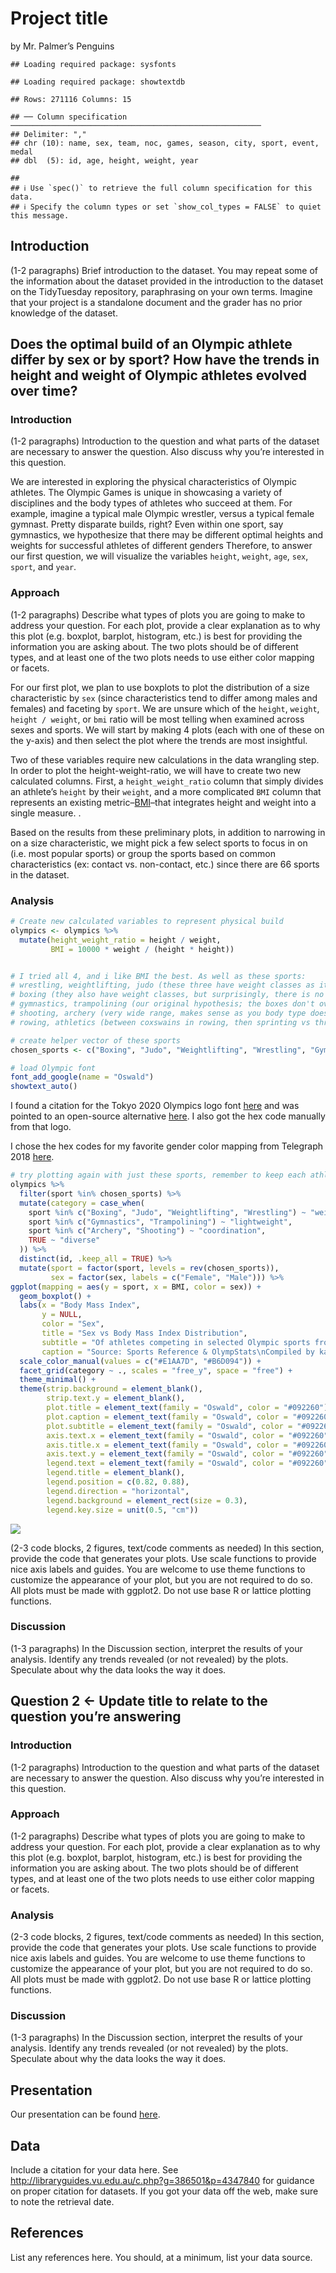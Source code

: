 Project title
================
by Mr. Palmer’s Penguins

    ## Loading required package: sysfonts

    ## Loading required package: showtextdb

    ## Rows: 271116 Columns: 15

    ## ── Column specification ────────────────────────────────────────────────────────
    ## Delimiter: ","
    ## chr (10): name, sex, team, noc, games, season, city, sport, event, medal
    ## dbl  (5): id, age, height, weight, year

    ## 
    ## ℹ Use `spec()` to retrieve the full column specification for this data.
    ## ℹ Specify the column types or set `show_col_types = FALSE` to quiet this message.

## Introduction

(1-2 paragraphs) Brief introduction to the dataset. You may repeat some
of the information about the dataset provided in the introduction to the
dataset on the TidyTuesday repository, paraphrasing on your own terms.
Imagine that your project is a standalone document and the grader has no
prior knowledge of the dataset.

## Does the optimal build of an Olympic athlete differ by sex or by sport? How have the trends in height and weight of Olympic athletes evolved over time?

### Introduction

(1-2 paragraphs) Introduction to the question and what parts of the
dataset are necessary to answer the question. Also discuss why you’re
interested in this question.

We are interested in exploring the physical characteristics of Olympic
athletes. The Olympic Games is unique in showcasing a variety of
disciplines and the body types of athletes who succeed at them. For
example, imagine a typical male Olympic wrestler, versus a typical
female gymnast. Pretty disparate builds, right? Even within one sport,
say gymnastics, we hypothesize that there may be different optimal
heights and weights for successful athletes of different genders
Therefore, to answer our first question, we will visualize the variables
`height`, `weight`, `age`, `sex`, `sport`, and `year`.

### Approach

(1-2 paragraphs) Describe what types of plots you are going to make to
address your question. For each plot, provide a clear explanation as to
why this plot (e.g. boxplot, barplot, histogram, etc.) is best for
providing the information you are asking about. The two plots should be
of different types, and at least one of the two plots needs to use
either color mapping or facets.

For our first plot, we plan to use boxplots to plot the distribution of
a size characteristic by `sex` (since characteristics tend to differ
among males and females) and faceting by `sport`. We are unsure which of
the `height`, `weight`, `height / weight`, or `bmi` ratio will be most
telling when examined across sexes and sports. We will start by making 4
plots (each with one of these on the y-axis) and then select the plot
where the trends are most insightful.

Two of these variables require new calculations in the data wrangling
step. In order to plot the height-weight-ratio, we will have to create
two new calculated columns. First, a `height_weight_ratio` column that
simply divides an athlete’s `height` by their `weight`, and a more
complicated `BMI` column that represents an existing
metric–[BMI](https://en.wikipedia.org/wiki/Body_mass_index)–that
integrates height and weight into a single measure. .

Based on the results from these preliminary plots, in addition to
narrowing in on a size characteristic, we might pick a few select sports
to focus in on (i.e. most popular sports) or group the sports based on
common characteristics (ex: contact vs. non-contact, etc.) since there
are 66 sports in the dataset.

### Analysis

``` r
# Create new calculated variables to represent physical build
olympics <- olympics %>%
  mutate(height_weight_ratio = height / weight,
         BMI = 10000 * weight / (height * height))


# I tried all 4, and i like BMI the best. As well as these sports:
# wrestling, weightlifting, judo (these three have weight classes as it's very apparent in the spread)
# boxing (they also have weight classes, but surprisingly, there is no difference? what?)
# gymnastics, trampolining (our original hypothesis; the boxes don't overlap! also the lower range of the female being like 12 makes me sad), 
# shooting, archery (very wide range, makes sense as you body type doesn't really matter as much as a steady hand. shooting showing more disparity than archery, as well)
# rowing, athletics (between coxswains in rowing, then sprinting vs throwing in althetics, no surprise that these are the top variables!)

# create helper vector of these sports
chosen_sports <- c("Boxing", "Judo", "Weightlifting", "Wrestling", "Gymnastics", "Trampolining", "Archery", "Shooting", "Athletics", "Rowing")

# load Olympic font
font_add_google(name = "Oswald")
showtext_auto()
```

I found a citation for the Tokyo 2020 Olympics logo font
[here](https://www.reddit.com/r/identifythisfont/comments/4ig8ua/font_used_on_the_tokyo_2020_logo/)
and was pointed to an open-source alternative
[here](https://graphicdesign.stackexchange.com/questions/7178/is-there-a-din-font-free-alternative).
I also got the hex code manually from that logo.

I chose the hex codes for my favorite gender color mapping from
Telegraph 2018 [here](https://blog.datawrapper.de/gendercolor/).

``` r
# try plotting again with just these sports, remember to keep each athlete only once!
olympics %>%
  filter(sport %in% chosen_sports) %>%
  mutate(category = case_when(
    sport %in% c("Boxing", "Judo", "Weightlifting", "Wrestling") ~ "weightclass",
    sport %in% c("Gymnastics", "Trampolining") ~ "lightweight",
    sport %in% c("Archery", "Shooting") ~ "coordination",
    TRUE ~ "diverse"
  )) %>%
  distinct(id, .keep_all = TRUE) %>%
  mutate(sport = factor(sport, levels = rev(chosen_sports)),
         sex = factor(sex, labels = c("Female", "Male"))) %>%
ggplot(mapping = aes(y = sport, x = BMI, color = sex)) +
  geom_boxplot() +
  labs(x = "Body Mass Index",
       y = NULL,
       color = "Sex",
       title = "Sex vs Body Mass Index Distribution",
       subtitle = "Of athletes competing in selected Olympic sports from 1912-2020",,
       caption = "Source: Sports Reference & OlympStats\nCompiled by kaggle.com\nVisualization: Mr. Palmer's Penguins") +
  scale_color_manual(values = c("#E1AA7D", "#B6D094")) +
  facet_grid(category ~ ., scales = "free_y", space = "free") +
  theme_minimal() +
  theme(strip.background = element_blank(),
        strip.text.y = element_blank(),
        plot.title = element_text(family = "Oswald", color = "#092260"),
        plot.caption = element_text(family = "Oswald", color = "#092260"),
        plot.subtitle = element_text(family = "Oswald", color = "#092260"),
        axis.text.x = element_text(family = "Oswald", color = "#092260"),
        axis.title.x = element_text(family = "Oswald", color = "#092260"),
        axis.text.y = element_text(family = "Oswald", color = "#092260"),
        legend.text = element_text(family = "Oswald", color = "#092260", size = 11),
        legend.title = element_blank(),
        legend.position = c(0.82, 0.88),
        legend.direction = "horizontal",
        legend.background = element_rect(size = 0.3),
        legend.key.size = unit(0.5, "cm"))
```

![](README_files/figure-gfm/fonts-and-plot-one-1.png)<!-- -->

(2-3 code blocks, 2 figures, text/code comments as needed) In this
section, provide the code that generates your plots. Use scale functions
to provide nice axis labels and guides. You are welcome to use theme
functions to customize the appearance of your plot, but you are not
required to do so. All plots must be made with ggplot2. Do not use base
R or lattice plotting functions.

### Discussion

(1-3 paragraphs) In the Discussion section, interpret the results of
your analysis. Identify any trends revealed (or not revealed) by the
plots. Speculate about why the data looks the way it does.

## Question 2 \<- Update title to relate to the question you’re answering

### Introduction

(1-2 paragraphs) Introduction to the question and what parts of the
dataset are necessary to answer the question. Also discuss why you’re
interested in this question.

### Approach

(1-2 paragraphs) Describe what types of plots you are going to make to
address your question. For each plot, provide a clear explanation as to
why this plot (e.g. boxplot, barplot, histogram, etc.) is best for
providing the information you are asking about. The two plots should be
of different types, and at least one of the two plots needs to use
either color mapping or facets.

### Analysis

(2-3 code blocks, 2 figures, text/code comments as needed) In this
section, provide the code that generates your plots. Use scale functions
to provide nice axis labels and guides. You are welcome to use theme
functions to customize the appearance of your plot, but you are not
required to do so. All plots must be made with ggplot2. Do not use base
R or lattice plotting functions.

### Discussion

(1-3 paragraphs) In the Discussion section, interpret the results of
your analysis. Identify any trends revealed (or not revealed) by the
plots. Speculate about why the data looks the way it does.

## Presentation

Our presentation can be found [here](presentation/presentation.html).

## Data

Include a citation for your data here. See
<http://libraryguides.vu.edu.au/c.php?g=386501&p=4347840> for guidance
on proper citation for datasets. If you got your data off the web, make
sure to note the retrieval date.

## References

List any references here. You should, at a minimum, list your data
source.
